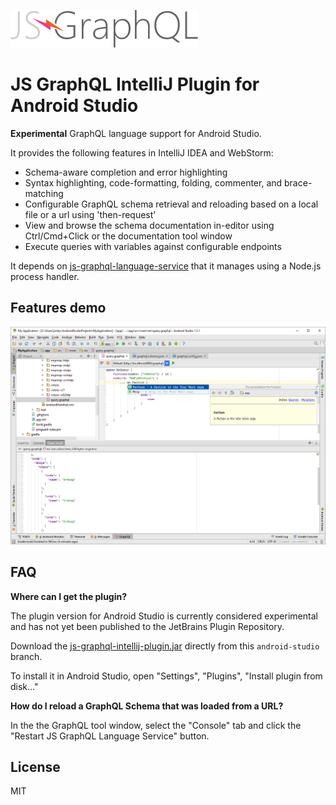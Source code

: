 ![](docs/js-graphql-logo.png)

# JS GraphQL IntelliJ Plugin for Android Studio

**Experimental** GraphQL language support for Android Studio.

It provides the following features in IntelliJ IDEA and WebStorm:

- Schema-aware completion and error highlighting
- Syntax highlighting, code-formatting, folding, commenter, and brace-matching
- Configurable GraphQL schema retrieval and reloading based on a local file or a url using 'then-request'
- View and browse the schema documentation in-editor using Ctrl/Cmd+Click or the documentation tool window
- Execute queries with variables against configurable endpoints

It depends on [js-graphql-language-service](https://github.com/jimkyndemeyer/js-graphql-language-service) that it manages using a Node.js process handler.

## Features demo

![](android-studio/demo.png)

## FAQ

**Where can I get the plugin?**

The plugin version for Android Studio is currently considered experimental and has not yet been published to the JetBrains Plugin Repository.

Download the [js-graphql-intellij-plugin.jar](https://github.com/jimkyndemeyer/js-graphql-intellij-plugin/raw/android-studio/android-studio/0.1.0/js-graphql-intellij-plugin.jar) directly from this `android-studio` branch. 

To install it in Android Studio, open "Settings", "Plugins", "Install plugin from disk..."

**How do I reload a GraphQL Schema that was loaded from a URL?**

In the the GraphQL tool window, select the "Console" tab and click the "Restart JS GraphQL Language Service" button. 

## License
MIT

